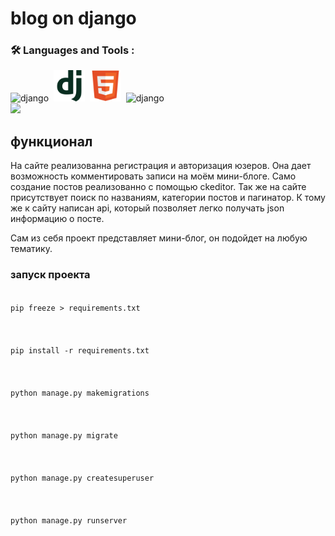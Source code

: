 # blog on django
### :hammer_and_wrench: Languages and Tools :
<div>
      <img src="https://www.django-rest-framework.org/img/logo.png" title="django" alt="django" height="80"/>&nbsp;
      <img src="https://raw.githubusercontent.com/devicons/devicon/1119b9f84c0290e0f0b38982099a2bd027a48bf1/icons/django/django-plain.svg" title="django" alt="django"          height="50"/>&nbsp;
    <img src="https://raw.githubusercontent.com/devicons/devicon/1119b9f84c0290e0f0b38982099a2bd027a48bf1/icons/html5/html5-original.svg" title="django" alt="django"  height="50"/>&nbsp;
    <img src="https://upload.wikimedia.org/wikipedia/commons/thumb/b/b2/Bootstrap_logo.svg/2560px-Bootstrap_logo.svg.png" title="django" alt="django" height="50"/>&nbsp;
</div>

<img src="https://sun9-54.userapi.com/impg/1_x1OtFjJGZtRmw92VoQwvRaVmPcxg0Dp59Kjw/W-FzyjP2gD0.jpg?size=1740x452&quality=96&sign=7f52317cca2dcf0049314a3497f3ca12&type=album">

<h2>функционал</h2>
На сайте реализованна регистрация и авторизация юзеров. Она дает возможность комментировать записи на моём мини-блоге. Само создание постов реализованно с помощью ckeditor. Так же на сайте присутствует поиск по названиям, категории постов и пагинатор. К тому же к сайту написан api, который позволяет легко получать json информацию о посте.


Сам из себя проект представляет мини-блог, он подойдет на любую тематику.


<h3> запуск проекта </h3>

<code> 
pip freeze > requirements.txt
</code>

<br>
<br>

<code> 
pip install -r requirements.txt
</code>

<br>
<br>

<code> 
python manage.py makemigrations
</code>

<br>
<br>

<code>
python manage.py migrate
</code>

<br>
<br>

<code>
python manage.py createsuperuser
</code>

<br>
<br>

<code>
python manage.py runserver
</code>
